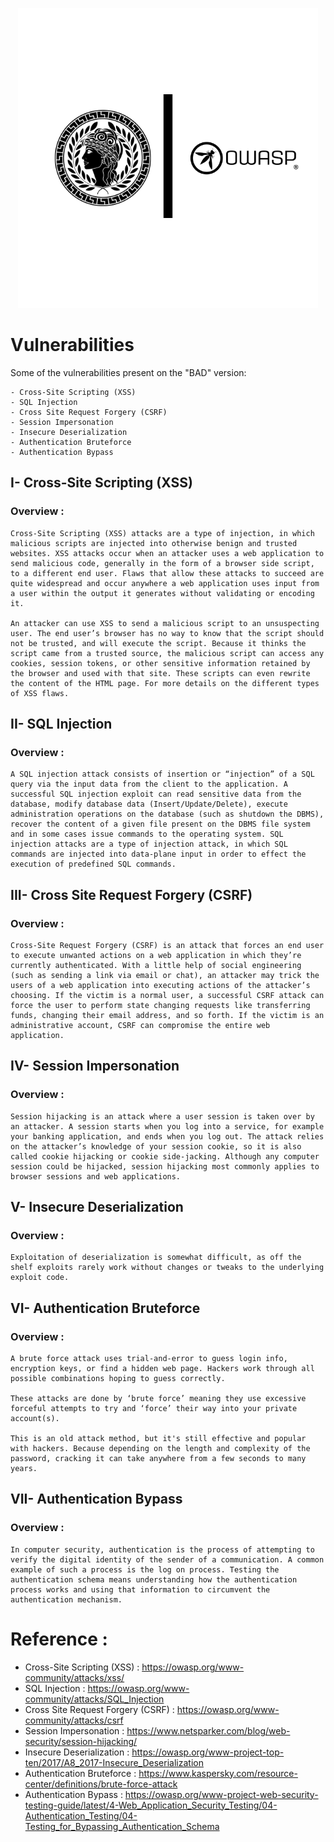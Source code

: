 <p align="center"> <img src="https://github.com/GDGSNF/Athena/blob/main/img/Logo.png">



# Vulnerabilities 
Some of the vulnerabilities present on the "BAD" version:
```
- Cross-Site Scripting (XSS)
- SQL Injection
- Cross Site Request Forgery (CSRF)
- Session Impersonation
- Insecure Deserialization
- Authentication Bruteforce
- Authentication Bypass
```
## I- Cross-Site Scripting (XSS) 

### Overview :
```
Cross-Site Scripting (XSS) attacks are a type of injection, in which malicious scripts are injected into otherwise benign and trusted websites. XSS attacks occur when an attacker uses a web application to send malicious code, generally in the form of a browser side script, to a different end user. Flaws that allow these attacks to succeed are quite widespread and occur anywhere a web application uses input from a user within the output it generates without validating or encoding it.

An attacker can use XSS to send a malicious script to an unsuspecting user. The end user’s browser has no way to know that the script should not be trusted, and will execute the script. Because it thinks the script came from a trusted source, the malicious script can access any cookies, session tokens, or other sensitive information retained by the browser and used with that site. These scripts can even rewrite the content of the HTML page. For more details on the different types of XSS flaws.
```
## II- SQL Injection

### Overview :
```
A SQL injection attack consists of insertion or “injection” of a SQL query via the input data from the client to the application. A successful SQL injection exploit can read sensitive data from the database, modify database data (Insert/Update/Delete), execute administration operations on the database (such as shutdown the DBMS), recover the content of a given file present on the DBMS file system and in some cases issue commands to the operating system. SQL injection attacks are a type of injection attack, in which SQL commands are injected into data-plane input in order to effect the execution of predefined SQL commands.
```
## III- Cross Site Request Forgery (CSRF)

### Overview :
```
Cross-Site Request Forgery (CSRF) is an attack that forces an end user to execute unwanted actions on a web application in which they’re currently authenticated. With a little help of social engineering (such as sending a link via email or chat), an attacker may trick the users of a web application into executing actions of the attacker’s choosing. If the victim is a normal user, a successful CSRF attack can force the user to perform state changing requests like transferring funds, changing their email address, and so forth. If the victim is an administrative account, CSRF can compromise the entire web application.
```
## IV- Session Impersonation

### Overview :
```
Session hijacking is an attack where a user session is taken over by an attacker. A session starts when you log into a service, for example your banking application, and ends when you log out. The attack relies on the attacker’s knowledge of your session cookie, so it is also called cookie hijacking or cookie side-jacking. Although any computer session could be hijacked, session hijacking most commonly applies to browser sessions and web applications.
```
## V- Insecure Deserialization

### Overview :
```
Exploitation of deserialization is somewhat difficult, as off the shelf exploits rarely work without changes or tweaks to the underlying exploit code.
```
## VI- Authentication Bruteforce

### Overview :
```
A brute force attack uses trial-and-error to guess login info, encryption keys, or find a hidden web page. Hackers work through all possible combinations hoping to guess correctly.

These attacks are done by ‘brute force’ meaning they use excessive forceful attempts to try and ‘force’ their way into your private account(s).

This is an old attack method, but it's still effective and popular with hackers. Because depending on the length and complexity of the password, cracking it can take anywhere from a few seconds to many years.
```
## VII- Authentication Bypass

### Overview :
```
In computer security, authentication is the process of attempting to verify the digital identity of the sender of a communication. A common example of such a process is the log on process. Testing the authentication schema means understanding how the authentication process works and using that information to circumvent the authentication mechanism.
```
# Reference :
- Cross-Site Scripting (XSS) : https://owasp.org/www-community/attacks/xss/
- SQL Injection : https://owasp.org/www-community/attacks/SQL_Injection
- Cross Site Request Forgery (CSRF) : https://owasp.org/www-community/attacks/csrf
- Session Impersonation : https://www.netsparker.com/blog/web-security/session-hijacking/
- Insecure Deserialization : https://owasp.org/www-project-top-ten/2017/A8_2017-Insecure_Deserialization
- Authentication Bruteforce : https://www.kaspersky.com/resource-center/definitions/brute-force-attack
- Authentication Bypass : https://owasp.org/www-project-web-security-testing-guide/latest/4-Web_Application_Security_Testing/04-Authentication_Testing/04-Testing_for_Bypassing_Authentication_Schema
